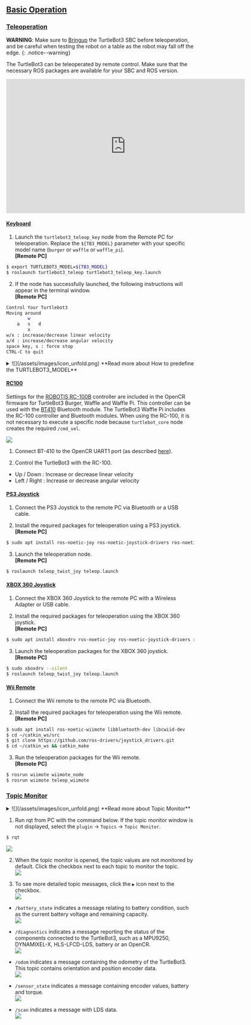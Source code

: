 
## [Basic Operation](#basic-operation)

### [Teleoperation](#teleoperation)

**WARNING**: Make sure to [Bringup][bringup] the TurtleBot3 SBC before teleoperation, and be careful when testing the robot on a table as the robot may fall off the edge.
{: .notice--warning}

The TurtleBot3 can be teleoperated by remote control. Make sure that the necessary ROS packages are available for your SBC and ROS version. 

<iframe width="640" height="360" src="https://www.youtube.com/embed/Z4s18hlazb4" frameborder="0" allowfullscreen></iframe>

#### [Keyboard](#keyboard)

1. Launch the `turtlebot3_teleop_key` node from the Remote PC for teleoperation. Replace the `${TB3_MODEL}` parameter with your specific model name (`burger` or `waffle` or `waffle_pi`).  
**[Remote PC]**  
```bash
$ export TURTLEBOT3_MODEL=${TB3_MODEL}
$ roslaunch turtlebot3_teleop turtlebot3_teleop_key.launch
```

2. If the node has successfully launched, the following instructions will appear in the terminal window.  
**[Remote PC]**  
```bash
Control Your Turtlebot3
Moving around
        w
    a   s   d
        x
w/x : increase/decrease linear velocity
a/d : increase/decrease angular velocity
space key, s : force stop
CTRL-C to quit
```

<details>
<summary>
![](/assets/images/icon_unfold.png) **Read more about How to predefine the TURTLEBOT3_MODEL**
</summary>
The `export TURTLEBOT3_MODEL=${TB3_MODEL}` command can be omitted if the **TURTLEBOT3_MODEL** parameter is predefined in your system's `.bashrc` file. The `.bashrc` file is automatically loaded when a terminal window is created.  

- Example defining TurtlBot3 Burger as the default in the `.bashrc` file.  
```bash
$ echo 'export TURTLEBOT3_MODEL=burger' >> ~/.bashrc
$ source ~/.bashrc
```

- Example defining TurtlBot3 waffle_pi as the default in the `.bashrc` file.  
```bash
$ echo 'export TURTLEBOT3_MODEL=waffle_pi' >> ~/.bashrc
$ source ~/.bashrc
```
</details>

#### [RC100](#rc100)

Settings for the [ROBOTIS RC-100B][rc100] controller are included in the OpenCR firmware for TurtleBot3 Burger, Waffle and Waffle Pi. This controller can be used with the [BT410][bt410] Bluetooth module. The TurtleBot3 Waffle Pi includes the RC-100 controller and Bluetooth modules. When using the RC-100, it is not necessary to execute a specific node because `turtlebot_core` node creates the required `/cmd_vel`.

![](/assets/images/platform/turtlebot3/example/rc100b_with_bt410.png)

1. Connect BT-410 to the OpenCR UART1 port (as described [here][appendix_opencr1_0]).

2. Control the TurtleBot3 with the RC-100.
  - Up / Down : Increase or decrease linear velocity
  - Left / Right : Increase or decrease angular velocity

#### [PS3 Joystick](#ps3-joystick)

1. Connect the PS3 Joystick to the remote PC via Bluetooth or a USB cable.

2. Install the required packages for teleoperation using a PS3 joystick.  
**[Remote PC]**  
  ```bash
$ sudo apt install ros-noetic-joy ros-noetic-joystick-drivers ros-noetic-teleop-twist-joy
  ```

3. Launch the teleoperation node.  
**[Remote PC]**  
  ```bash
$ roslaunch teleop_twist_joy teleop.launch
  ```

#### [XBOX 360 Joystick](#xbox-360-joystick)

1. Connect the XBOX 360 Joystick to the remote PC with a Wireless Adapter or USB cable.

2. Install the required packages for teleoperation using the XBOX 360 joystick.  
**[Remote PC]**  
  ```bash
$ sudo apt install xboxdrv ros-noetic-joy ros-noetic-joystick-drivers ros-noetic-teleop-twist-joy
  ```

3. Launch the teleoperation packages for the XBOX 360 joystick.  
**[Remote PC]**  
  ```bash
$ sudo xboxdrv --silent
$ roslaunch teleop_twist_joy teleop.launch
  ```

#### [Wii Remote](#wii-remote)

1. Connect the Wii remote to the remote PC via Bluetooth.

2. Install the required packages for teleoperation using the Wii remote.  
**[Remote PC]**  
  ```bash
$ sudo apt install ros-noetic-wiimote libbluetooth-dev libcwiid-dev
$ cd ~/catkin_ws/src
$ git clone https://github.com/ros-drivers/joystick_drivers.git  
$ cd ~/catkin_ws && catkin_make
  ```

3. Run the teleoperation packages for the Wii remote.  
**[Remote PC]**  
  ```bash
$ rosrun wiimote wiimote_node
$ rosrun wiimote teleop_wiimote
  ```

### [Topic Monitor](#topic-monitor)

<details>
<summary>
![](/assets/images/icon_unfold.png) **Read more about Topic Monitor**
</summary>
In order to check the topics of our TurtleBot3, we will use [rqt][rqt].rqt is a Qt-based framework for GUI development in ROS. rqt allows users to easily see topic status by displaying all topics in a single topic list, along with additional information like topic types, bandwidth, and value in the GUI.
</details>

1. Run rqt from PC with the command below. If the topic monitor window is not displayed, select the `plugin` -> `Topics` -> `Topic Monitor`.
  ```bash
$ rqt
  ```  
  ![](/assets/images/platform/turtlebot3/example/rqt_1.png)

2. When the topic monitor is opened, the topic values are not monitored by default. Click the checkbox next to each topic to monitor the topic.  
  ![](/assets/images/platform/turtlebot3/example/rqt_2.png)

3. To see more detailed topic messages, click the `▶` icon next to the checkbox.  
  ![](/assets/images/platform/turtlebot3/example/rqt_3.png)

  - `/battery_state` indicates a message relating to battery condition, such as the current battery voltage and remaining capacity.  
  ![](/assets/images/platform/turtlebot3/example/rqt_4.png)

  - `/diagnostics` indicates a message reporting the status of the components connected to the TurtleBot3, such as a MPU9250, DYNAMIXEL-X, HLS-LFCD-LDS, battery or an OpenCR.  
  ![](/assets/images/platform/turtlebot3/example/rqt_5.png)

  - `/odom` indicates a message containing the odometry of the TurtleBot3. This topic contains orientation and position encoder data.  
  ![](/assets/images/platform/turtlebot3/example/rqt_6.png)

  - `/sensor_state` indicates a message containing encoder values, battery and torque.  
  ![](/assets/images/platform/turtlebot3/example/rqt_7.png)

  - `/scan` indicates a message with LDS data.  
  ![](/assets/images/platform/turtlebot3/example/rqt_8.png)


[teleoperation]: /docs/en/platform/turtlebot3/teleoperation/
[basic_examples]: /docs/en/platform/turtlebot3/basic_examples/
[additional_sensors]: /docs/en/platform/turtlebot3/additional_sensors/
[bringup]: /docs/en/platform/turtlebot3/bringup/#bringup
[rqt]: http://wiki.ros.org/rqt
[rc100]: /docs/en/parts/communication/rc-100/
[bt410]: /docs/en/parts/communication/bt-410/
[appendix_opencr1_0]: /docs/en/platform/turtlebot3/appendix_opencr1_0/
